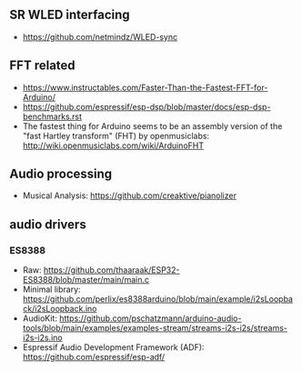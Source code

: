 ## SR WLED interfacing
* <https://github.com/netmindz/WLED-sync>

## FFT related

* <https://www.instructables.com/Faster-Than-the-Fastest-FFT-for-Arduino/>
* <https://github.com/espressif/esp-dsp/blob/master/docs/esp-dsp-benchmarks.rst>
* The fastest thing for Arduino seems to be an assembly version of the "fast Hartley transform" (FHT) by openmusiclabs: <http://wiki.openmusiclabs.com/wiki/ArduinoFHT>

## Audio processing
* Musical Analysis: <https://github.com/creaktive/pianolizer>

## audio drivers

### ES8388
* Raw: <https://github.com/thaaraak/ESP32-ES8388/blob/master/main/main.c>
* Minimal library: <https://github.com/perlix/es8388arduino/blob/main/example/i2sLoopback/i2sLoopback.ino>
* AudioKit: <https://github.com/pschatzmann/arduino-audio-tools/blob/main/examples/examples-stream/streams-i2s-i2s/streams-i2s-i2s.ino>
* Espressif Audio Development Framework (ADF): <https://github.com/espressif/esp-adf/>
